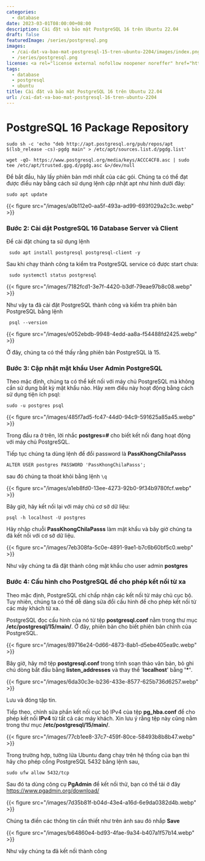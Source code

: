 ```yaml
---
categories:
  - database
date: 2023-03-01T08:00:00+08:00
description: Cài đặt và bảo mật PostgreSQL 16 trên Ubuntu 22.04
draft: false
featuredImage: /series/postgresql.png
images:
  - /cai-dat-va-bao-mat-postgresql-15-tren-ubuntu-2204/images/index.png
  - /series/postgresql.png
license: <a rel="license external nofollow noopener noreffer" href="https://creativecommons.org/licenses/by-nc/4.0/" target="_blank">CC BY-NC 4.0</a>
tags:
  - database
  - postgresql
  - ubuntu
title: Cài đặt và bảo mật PostgreSQL 16 trên Ubuntu 22.04
url: /cai-dat-va-bao-mat-postgresql-16-tren-ubuntu-2204
---
```


# PostgreSQL 16 Package Repository

```shell
sudo sh -c 'echo "deb http://apt.postgresql.org/pub/repos/apt $(lsb_release -cs)-pgdg main" > /etc/apt/sources.list.d/pgdg.list'

wget -qO- https://www.postgresql.org/media/keys/ACCC4CF8.asc | sudo tee /etc/apt/trusted.gpg.d/pgdg.asc &>/dev/null
```

Để bắt đầu, hãy lấy phiên bản mới nhất của các gói. Chúng ta có thể đạt được điều này bằng cách sử dụng lệnh cập nhật apt như hình dưới đây:

```shell
sudo apt update
```

{{< figure src="/images/a0b112e0-aa5f-493a-ad99-693f029a2c3c.webp" >}}

### Bước 2: Cài dặt PostgreSQL 16 Database Server và Client

Để cài đặt chúng ta sử dụng lệnh

```shell
 sudo apt install postgresql postgresql-client -y
```

Sau khi chạy thành công ta kiểm tra PostgreSQL service có được start chưa:

```shell
 sudo systemctl status postgresql
```

{{< figure src="/images/7182fcd1-3e7f-4420-b3df-79eae97b8c08.webp" >}}

Như vậy ta đã cài đặt PostgreSQL thành công và kiểm tra phiên bản PostgreSQL bằng lệnh

```shell
 psql --version
```

{{< figure src="/images/e052ebdb-9948-4edd-aa8a-f54488fd2425.webp" >}}

Ở đây, chúng ta có thể thấy rằng phiên bản PostgreSQL là 15.

### Bước 3: Cập nhật mật khẩu User Admin PostgreSQL

Theo mặc định, chúng ta có thể kết nối với máy chủ PostgreSQL mà không cần sử dụng bất kỳ mật khẩu nào. Hãy xem điều này hoạt động bằng cách sử dụng tiện ích psql:

```shell
sudo -u postgres psql
```

{{< figure src="/images/485f7ad5-fc47-44d0-94c9-591625a85a45.webp" >}}

Trong đầu ra ở trên, lời nhắc **postgres=#** cho biết kết nối đang hoạt động với máy chủ PostgreSQL.

Tiếp tục chúng ta dùng lệnh để đổi password là **PassKhongChilaPasss**

```shell
ALTER USER postgres PASSWORD 'PassKhongChilaPasss';
```

sau đó chúng ta thoát khỏi bằng lệnh `\q`

{{< figure src="/images/a1eb8fd0-13ee-4273-92b0-9f34b9780fcf.webp" >}}

Bây giờ, hãy kết nối lại với máy chủ cơ sở dữ liệu:

```shell
psql -h localhost -U postgres
```

Hãy nhập chuỗi **PassKhongChilaPasss** làm mật khẩu và bây giờ chúng ta đã kết nối với cơ sở dữ liệu.

{{< figure src="/images/7eb308fa-5c0e-4891-9ae1-b7c6b60bf5c0.webp" >}}

Như vậy chúng ta đã đặt thành công mật khẩu cho user admin **postgres**

### Bước 4: Cấu hình cho PostgreSQL để cho phép kết nối từ xa

Theo mặc định, PostgreSQL chỉ chấp nhận các kết nối từ máy chủ cục bộ. Tuy nhiên, chúng ta có thể dễ dàng sửa đổi cấu hình để cho phép kết nối từ các máy khách từ xa.

PostgreSQL đọc cấu hình của nó từ tệp **postgresql.conf** nằm trong thư mục **/etc/postgresql/15/main/**. Ở đây, phiên bản cho biết phiên bản chính của PostgreSQL.

{{< figure src="/images/89716e24-0d66-4873-8ab1-d5ebe405ea9c.webp" >}}

Bây giờ, hãy mở tệp **postgresql.conf** trong trình soạn thảo văn bản, bỏ ghi chú dòng bắt đầu bằng **listen_addresses** và thay thế '**localhost**' bằng **'\*'**.

{{< figure src="/images/6da30c3e-b236-433e-8577-625b736d6257.webp" >}}

Lưu và đóng tập tin.

Tiếp theo, chỉnh sửa phần kết nối cục bộ IPv4 của tệp **pg_hba.conf** để cho phép kết nối **IPv4** từ tất cả các máy khách. Xin lưu ý rằng tệp này cũng nằm trong thư mục **/etc/postgresql/15/main/**.

{{< figure src="/images/77cb1ee8-37c7-459f-80ce-58493b8b8b47.webp" >}}

Trong trường hợp, tường lửa Ubuntu đang chạy trên hệ thống của bạn thì hãy cho phép cổng PostgreSQL 5432 bằng lệnh sau,

```
sudo ufw allow 5432/tcp
```

Sau đó ta dùng công cụ **PgAdmin** để kết nối thử, bạn có thể tải ở đây https://www.pgadmin.org/download/

{{< figure src="/images/7d35b81f-b04d-43e4-a16d-6e9da0382d4b.webp" >}}

Chúng ta điền các thông tin cần thiết như trên ảnh sau đó nhắp **Save**

{{< figure src="/images/b64860e4-bd93-4fae-9a34-b407a1f57b14.webp" >}}

Như vậy chúng ta đã kết nối thành công
